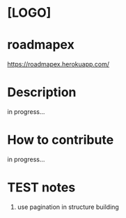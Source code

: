 # [LOGO]

# roadmapex
https://roadmapex.herokuapp.com/

# Description
in progress...

# How to contribute
in progress...

# TEST notes
1. use pagination in structure building
